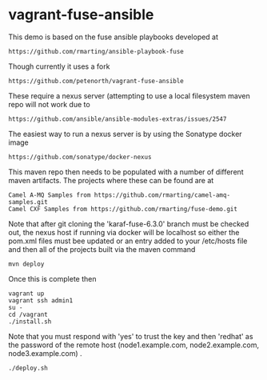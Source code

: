 # vagrant-fuse-ansible

This demo is based on the fuse ansible playbooks developed at

    https://github.com/rmarting/ansible-playbook-fuse
    
Though currently it uses a fork

    https://github.com/petenorth/vagrant-fuse-ansible
    
These require a nexus server (attempting to use a local filesystem maven repo will not work due to 

    https://github.com/ansible/ansible-modules-extras/issues/2547
    
The easiest way to run a nexus server is by using the Sonatype docker image

    https://github.com/sonatype/docker-nexus
    
This maven repo then needs to be populated with a number of different maven artifacts. The projects where these can be found are at

    Camel A-MQ Samples from https://github.com/rmarting/camel-amq-samples.git
    Camel CXF Samples from https://github.com/rmarting/fuse-demo.git
   
Note that after git cloning the 'karaf-fuse-6.3.0' branch must be checked out, the nexus host if running via docker will be localhost so either the pom.xml files must bee updated or an entry added to your /etc/hosts file and then all of the projects built via the maven command

    mvn deploy
    
Once this is complete then

    vagrant up
    vagrant ssh admin1
    su - 
    cd /vagrant
    ./install.sh
    
Note that you must respond with 'yes' to trust the key and then 'redhat' as the password of the remote host (node1.example.com, node2.example.com, node3.example.com) .

    ./deploy.sh
    


